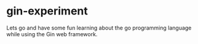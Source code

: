 # gin-experiment

Lets go and have some fun learning about the go programming language while using the Gin web framework.
